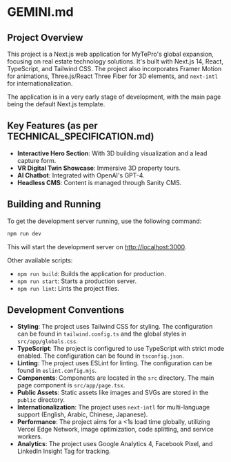 # GEMINI.md

## Project Overview

This project is a Next.js web application for MyTePro's global expansion, focusing on real estate technology solutions. It's built with Next.js 14, React, TypeScript, and Tailwind CSS. The project also incorporates Framer Motion for animations, Three.js/React Three Fiber for 3D elements, and `next-intl` for internationalization.

The application is in a very early stage of development, with the main page being the default Next.js template.

## Key Features (as per TECHNICAL_SPECIFICATION.md)

*   **Interactive Hero Section**: With 3D building visualization and a lead capture form.
*   **VR Digital Twin Showcase**: Immersive 3D property tours.
*   **AI Chatbot**: Integrated with OpenAI's GPT-4.
*   **Headless CMS**: Content is managed through Sanity CMS.

## Building and Running

To get the development server running, use the following command:

```bash
npm run dev
```

This will start the development server on [http://localhost:3000](http://localhost:3000).

Other available scripts:

*   `npm run build`: Builds the application for production.
*   `npm run start`: Starts a production server.
*   `npm run lint`: Lints the project files.

## Development Conventions

*   **Styling**: The project uses Tailwind CSS for styling. The configuration can be found in `tailwind.config.ts` and the global styles in `src/app/globals.css`.
*   **TypeScript**: The project is configured to use TypeScript with strict mode enabled. The configuration can be found in `tsconfig.json`.
*   **Linting**: The project uses ESLint for linting. The configuration can be found in `eslint.config.mjs`.
*   **Components**: Components are located in the `src` directory. The main page component is `src/app/page.tsx`.
*   **Public Assets**: Static assets like images and SVGs are stored in the `public` directory.
*   **Internationalization**: The project uses `next-intl` for multi-language support (English, Arabic, Chinese, Japanese).
*   **Performance**: The project aims for a <1s load time globally, utilizing Vercel Edge Network, image optimization, code splitting, and service workers.
*   **Analytics**: The project uses Google Analytics 4, Facebook Pixel, and LinkedIn Insight Tag for tracking.
